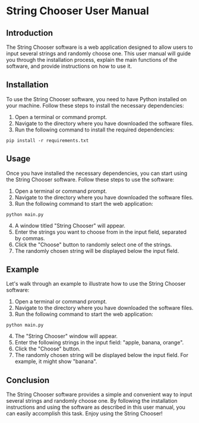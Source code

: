 # String Chooser User Manual

## Introduction

The String Chooser software is a web application designed to allow users to input several strings and randomly choose one. This user manual will guide you through the installation process, explain the main functions of the software, and provide instructions on how to use it.

## Installation

To use the String Chooser software, you need to have Python installed on your machine. Follow these steps to install the necessary dependencies:

1. Open a terminal or command prompt.
2. Navigate to the directory where you have downloaded the software files.
3. Run the following command to install the required dependencies:

```
pip install -r requirements.txt
```

## Usage

Once you have installed the necessary dependencies, you can start using the String Chooser software. Follow these steps to use the software:

1. Open a terminal or command prompt.
2. Navigate to the directory where you have downloaded the software files.
3. Run the following command to start the web application:

```
python main.py
```

4. A window titled "String Chooser" will appear.
5. Enter the strings you want to choose from in the input field, separated by commas.
6. Click the "Choose" button to randomly select one of the strings.
7. The randomly chosen string will be displayed below the input field.

## Example

Let's walk through an example to illustrate how to use the String Chooser software:

1. Open a terminal or command prompt.
2. Navigate to the directory where you have downloaded the software files.
3. Run the following command to start the web application:

```
python main.py
```

4. The "String Chooser" window will appear.
5. Enter the following strings in the input field: "apple, banana, orange".
6. Click the "Choose" button.
7. The randomly chosen string will be displayed below the input field. For example, it might show "banana".

## Conclusion

The String Chooser software provides a simple and convenient way to input several strings and randomly choose one. By following the installation instructions and using the software as described in this user manual, you can easily accomplish this task. Enjoy using the String Chooser!